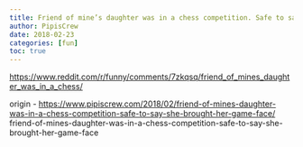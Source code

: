```yaml
---
title: Friend of mine’s daughter was in a chess competition. Safe to say she brought her game face
author: PipisCrew
date: 2018-02-23
categories: [fun]
toc: true
---
```


https://www.reddit.com/r/funny/comments/7zkqsq/friend_of_mines_daughter_was_in_a_chess/

origin - https://www.pipiscrew.com/2018/02/friend-of-mines-daughter-was-in-a-chess-competition-safe-to-say-she-brought-her-game-face/ friend-of-mines-daughter-was-in-a-chess-competition-safe-to-say-she-brought-her-game-face